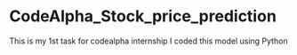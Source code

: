 # CodeAlpha_Stock_price_prediction
 This is my 1st task for codealpha internship
 I coded this model using Python
